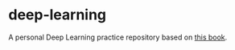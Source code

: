 # deep-learning

A personal Deep Learning practice repository based on [this book](https://www.oreilly.co.jp/books/9784873117584/).
